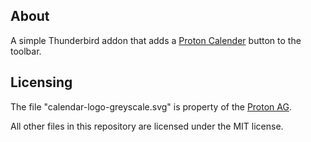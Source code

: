 ## About
A simple Thunderbird addon that adds a [Proton Calender](https://proton.me/calendar) button to the toolbar.

## Licensing
The file "calendar-logo-greyscale.svg" is property of the [Proton AG](https://proton.me/about).

All other files in this repository are licensed under the MIT license.  